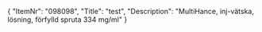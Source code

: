 {
  "ItemNr": "098098",
  "Title": "test",
  "Description": "MultiHance, inj-vätska, lösning, förfylld spruta 334 mg/ml"
}